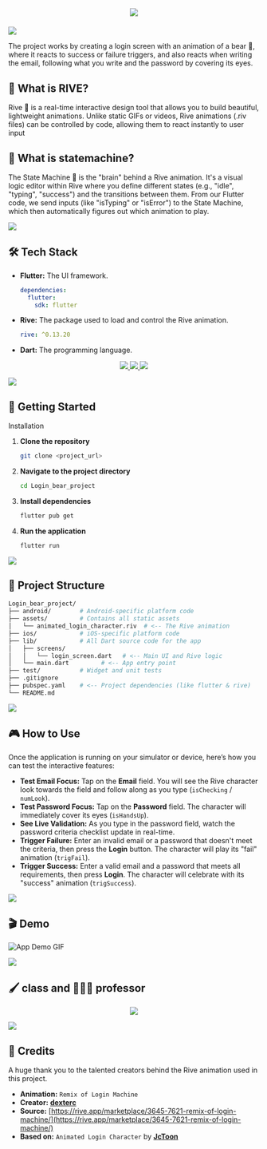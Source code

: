 ## <p align="center"> <a href="https://github.com/DenverCoder1/readme-typing-svg"><img src="https://readme-typing-svg.herokuapp.com?font=Time+New+Roman&color=%233c2d16&size=25&center=true&vCenter=true&width=600&height=100&lines=Login+🐻+project;A+Flutter+Rive+Showcase;by+Emmanuel+Diaz"></a>

<a href="https://www.youtube.com/watch?v=dQw4w9WgXcQ"><img src="https://user-images.githubusercontent.com/73097560/115834477-dbab4500-a447-11eb-908a-139a6edaec5c.gif"></a>

The project works by creating a login screen with an animation of a bear 🐻, where it reacts to success or failure triggers, and also reacts when writing the email, following what you write and the password by covering its eyes.

## 🤔 What is RIVE?
Rive 🤖 is a real-time interactive design tool that allows you to build beautiful, lightweight animations. Unlike static GIFs or videos, Rive animations (.riv files) can be controlled by code, allowing them to react instantly to user input

## 🤔 What is statemachine?
The State Machine 🧠 is the "brain" behind a Rive animation. It's a visual logic editor within Rive where you define different states (e.g., "idle", "typing", "success") and the transitions between them. From our Flutter code, we send inputs (like "isTyping" or "isError") to the State Machine, which then automatically figures out which animation to play.

<a href="https://www.youtube.com/watch?v=dQw4w9WgXcQ"><img src="https://user-images.githubusercontent.com/73097560/115834477-dbab4500-a447-11eb-908a-139a6edaec5c.gif"></a>

## 🛠️ Tech Stack

* **Flutter:** The UI framework.
    ```yaml
    dependencies:
      flutter:
        sdk: flutter
    ```
* **Rive:** The package used to load and control the Rive animation.
    ```yaml
    rive: ^0.13.20
    ```
* **Dart:** The programming language.
<p align="center">
  <a href="https://skillicons.dev">
    <img src="https://img.shields.io/badge/Flutter-%2302569B.svg?style=for-the-badge&logo=Flutter&logoColor=white"/>
    <img src="https://img.shields.io/badge/Rive-E855A3?style=for-the-badge&logo=rive&logoColor=white"/>
    <img src="https://img.shields.io/badge/dart-%230175C2.svg?style=for-the-badge&logo=dart&logoColor=white"/>
  </a>
</p>

<a href="https://www.youtube.com/watch?v=dQw4w9WgXcQ"><img src="https://user-images.githubusercontent.com/73097560/115834477-dbab4500-a447-11eb-908a-139a6edaec5c.gif"></a>

## 🚀 Getting Started
Installation
1.  **Clone the repository**
    ```bash
    git clone <project_url>
    ```

2.  **Navigate to the project directory**
    ```bash
    cd Login_bear_project
    ```

3.  **Install dependencies**
    ```bash
    flutter pub get
    ```

4.  **Run the application**
    ```bash
    flutter run
    ```

<a href="https://www.youtube.com/watch?v=dQw4w9WgXcQ"><img src="https://user-images.githubusercontent.com/73097560/115834477-dbab4500-a447-11eb-908a-139a6edaec5c.gif"></a>

## 📂 Project Structure
```bash
Login_bear_project/
├── android/        # Android-specific platform code
├── assets/         # Contains all static assets
│   └── animated_login_character.riv  # <-- The Rive animation
├── ios/            # iOS-specific platform code
├── lib/            # All Dart source code for the app
│   ├── screens/
│   │   └── login_screen.dart   # <-- Main UI and Rive logic
│   └── main.dart         # <-- App entry point
├── test/           # Widget and unit tests
├── .gitignore
├── pubspec.yaml    # <-- Project dependencies (like flutter & rive)
└── README.md
```

<a href="https://www.youtube.com/watch?v=dQw4w9WgXcQ"><img src="https://user-images.githubusercontent.com/73097560/115834477-dbab4500-a447-11eb-908a-139a6edaec5c.gif"></a>

## 🎮 How to Use

Once the application is running on your simulator or device, here’s how you can test the interactive features:

* **Test Email Focus:** Tap on the **Email** field. You will see the Rive character look towards the field and follow along as you type (`isChecking` / `numLook`).
* **Test Password Focus:** Tap on the **Password** field. The character will immediately cover its eyes (`isHandsUp`).
* **See Live Validation:** As you type in the password field, watch the password criteria checklist update in real-time.
* **Trigger Failure:** Enter an invalid email or a password that doesn't meet the criteria, then press the **Login** button. The character will play its "fail" animation (`trigFail`).
* **Trigger Success:** Enter a valid email and a password that meets all requirements, then press **Login**. The character will celebrate with its "success" animation (`trigSuccess`).
  
<a href="https://www.youtube.com/watch?v=dQw4w9WgXcQ"><img src="https://user-images.githubusercontent.com/73097560/115834477-dbab4500-a447-11eb-908a-139a6edaec5c.gif"></a>

## 🎬 Demo

![App Demo GIF](./demo/Demo.gif)

<a href="https://www.youtube.com/watch?v=dQw4w9WgXcQ"><img src="https://user-images.githubusercontent.com/73097560/115834477-dbab4500-a447-11eb-908a-139a6edaec5c.gif"></a>

## 🖌️ class and 🧑🏻‍🏫 professor

<p align="center">
  <a href="https://github.com/CodeWhiteWeb/CodeWhiteWeb"><img src="https://readme-typing-svg.herokuapp.com?color=%23000000&center=true&vCenter=true&lines=Graficacion🧑🏻‍💻;🧑🏻‍🏫Rodrigo+Fidel+Gaxiola+Sosa"></a>
</p>

<a href="https://www.youtube.com/watch?v=dQw4w9WgXcQ"><img src="https://user-images.githubusercontent.com/73097560/115834477-dbab4500-a447-11eb-908a-139a6edaec5c.gif"></a>

## 🙏 Credits 

A huge thank you to the talented creators behind the Rive animation used in this project.

* **Animation:** `Remix of Login Machine`
* **Creator:** [**dexterc**](https://rive.app/community/5608-11531-dexterc/)
* **Source:** [https://rive.app/marketplace/3645-7621-remix-of-login-machine/](https://rive.app/marketplace/3645-7621-remix-of-login-machine/)
* **Based on:** `Animated Login Character` by [**JcToon**](https://rive.app/community/190-366-jctoon/)


